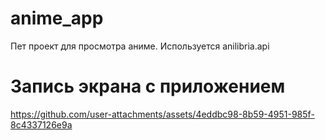 # anime_app

Пет проект для просмотра аниме. Используется anilibria.api

# Запись экрана с приложением

https://github.com/user-attachments/assets/4eddbc98-8b59-4951-985f-8c4337126e9a

